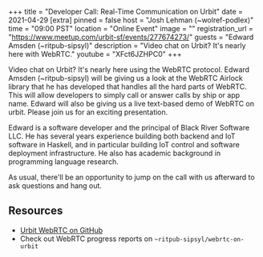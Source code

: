 +++
title = "Developer Call: Real-Time Communication on Urbit"
date = 2021-04-29
[extra]
pinned = false
host = "Josh Lehman (~wolref-podlex)"
time = "09:00 PST"
location = "Online Event"
image = ""
registration_url = "https://www.meetup.com/urbit-sf/events/277674273/"
guests = "Edward Amsden (~ritpub-sipsyl)"
description = "Video chat on Urbit? It's nearly here with WebRTC."
youtube = "XFct6JZHPC0"
+++

Video chat on Urbit? It's nearly here using the WebRTC protocol. Edward Amsden (~ritpub-sipsyl) will be giving us a look at the WebRTC Airlock library that he has developed that handles all the hard parts of WebRTC. This will allow developers to simply call or answer calls by ship or app name. Edward will also be giving us a live text-based demo of WebRTC on urbit. Please join us for an exciting presentation.

Edward is a software developer and the principal of Black River Software LLC. He has several years experience building both backend and IoT software in Haskell, and in particular building IoT control and software deployment infrastructure. He also has academic background in programming language research.

As usual, there'll be an opportunity to jump on the call with us afterward to ask questions and hang out.


## Resources 

- [Urbit WebRTC on GitHub](https://github.com/black-river-software/urbit-webrtc)
- Check out WebRTC progress reports on `~ritpub-sipsyl/webrtc-on-urbit`
